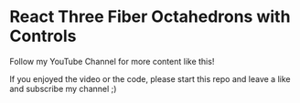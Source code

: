 # React Three Fiber Octahedrons with Controls

Follow my YouTube Channel for more content like this!

If you enjoyed the video or the code, please start this repo and leave a like and subscribe my channel ;)

